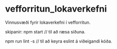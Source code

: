 # vefforritun_lokaverkefni
Vinnusvæði fyrir lokaverkefni í vefforritun.

skipanir:
npm start // til að ræsa síðuna.

npm run lint -s  // til að keyra eslint á viðeigandi kóða.